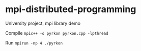 # mpi-distributed-programming
University project, mpi library demo

Compile
`mpic++ -o pyrkon pyrkon.cpp -lpthread`

Run
`mpirun -np 4 ./pyrkon`